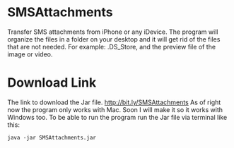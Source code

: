 SMSAttachments
===============

Transfer SMS attachments from iPhone or any iDevice. The program will organize the files in a folder on your desktop and it will get rid of the files that are not needed. For example: .DS_Store, and the preview file of the image or video.

Download Link
=============

The link to download the Jar file. http://bit.ly/SMSAttachments As of right now the program only works with Mac. Soon I will make it so it works with Windows too. To be able to run the program run the Jar file via terminal like this:
```pyton
java -jar SMSAttachments.jar
```
